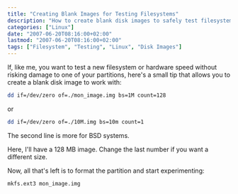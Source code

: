 ```yaml
---
title: "Creating Blank Images for Testing Filesystems"
description: "How to create blank disk images to safely test filesystems without risking your existing partitions"
categories: ["Linux"]
date: "2007-06-20T08:16:00+02:00"
lastmod: "2007-06-20T08:16:00+02:00"
tags: ["Filesystem", "Testing", "Linux", "Disk Images"]
---
```


If, like me, you want to test a new filesystem or hardware speed without risking damage to one of your partitions, here's a small tip that allows you to create a blank disk image to work with:

```bash
dd if=/dev/zero of=./mon_image.img bs=1M count=128
```

or

```bash
dd if=/dev/zero of=./10M.img bs=10m count=1
```

The second line is more for BSD systems.

Here, I'll have a 128 MB image. Change the last number if you want a different size.

Now, all that's left is to format the partition and start experimenting:

```bash
mkfs.ext3 mon_image.img
```
